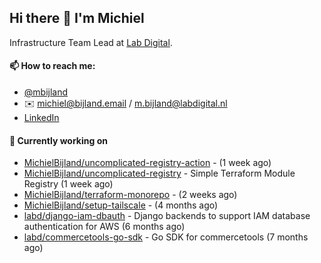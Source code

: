 ## Hi there 👋 I'm Michiel

Infrastructure Team Lead at [Lab Digital](https://www.labdigital.nl).

#### 📫 How to reach me:

- [@mbijland](https://twitter.com/mbijland)
- ✉️ michiel@bijland.email / m.bijland@labdigital.nl
- [LinkedIn](https://www.linkedin.com/in/michielbijland/)

#### 👷 Currently working on


- [MichielBijland/uncomplicated-registry-action](https://github.com/MichielBijland/uncomplicated-registry-action) -  (1 week ago)
- [MichielBijland/uncomplicated-registry](https://github.com/MichielBijland/uncomplicated-registry) - Simple Terraform Module Registry  (1 week ago)
- [MichielBijland/terraform-monorepo](https://github.com/MichielBijland/terraform-monorepo) -  (2 weeks ago)
- [MichielBijland/setup-tailscale](https://github.com/MichielBijland/setup-tailscale) -  (4 months ago)
- [labd/django-iam-dbauth](https://github.com/labd/django-iam-dbauth) - Django backends to support IAM database authentication for AWS (6 months ago)
- [labd/commercetools-go-sdk](https://github.com/labd/commercetools-go-sdk) - Go SDK for commercetools (7 months ago)
